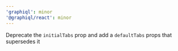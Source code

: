 ```yaml
---
'graphiql': minor
'@graphiql/react': minor
---
```


Deprecate the `initialTabs` prop and add a `defaultTabs` props that supersedes
it
